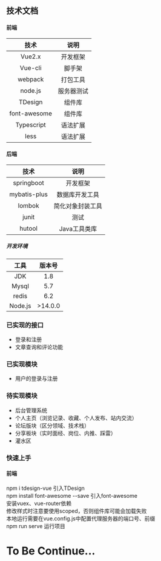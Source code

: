 ## 技术文档

#### 前端
|技术|说明|
|:--:|:--:|
|Vue2.x|开发框架
|Vue-cli|脚手架
|webpack|打包工具
|node.js|服务器测试
|TDesign|组件库
|font-awesome|组件库
|Typescript|语法扩展
|less|语法扩展

#### 后端
|技术|说明|
|:--:|:--:|
|springboot|开发框架
|mybatis-plus|数据库开发工具
|lombok|简化对象封装工具
|junit|测试
|hutool|Java工具类库

##### 开发环境
|工具|版本号
|:--:|:--:
|JDK|1.8
|Mysql|5.7
|redis|6.2
|Node.js|>14.0.0

### 已实现的接口
- 登录和注册
- 文章查询和评论功能

### 已实现模块
- 用户的登录与注册

### 待实现模块
- 后台管理系统
- 个人主页（浏览记录、收藏、个人发布、站内交流）
- 论坛版块（区分领域、技术栈）
- 分享板块（实时面经、岗位、内推、踩雷）
- 灌水区

### 快速上手  
#### 前端
npm i tdesign-vue 引入TDesign  
npm install font-awesome --save 引入font-awesome  
安装vuex、vue-router依赖  
修改样式时注意要使用scoped，否则组件库可能会加载失败  
本地运行需要在vue.config.js中配置代理服务器的端口号、前缀  
npm run serve 运行项目  

# To Be Continue...
